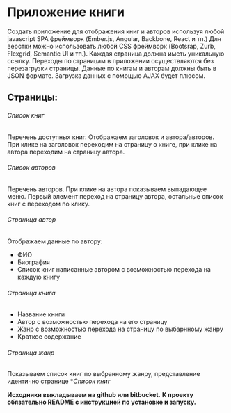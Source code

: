 Приложение книги
===

Создать приложение для отображения книг и авторов используя любой javascript SPA фреймворк (Ember.js, Angular, Backbone, React и тп.)  Для верстки можно использовать любой CSS фреймворк (Bootsrap, Zurb, Flexgrid, Semantic UI и тп.). Каждая страница должна иметь уникальную ссылку. Переходы по страницам в приложении осуществляются без перезагрузки страницы. Данные по книгам и авторам должны быть в JSON формате. Загрузка данных с помощью AJAX будет плюсом.
 
## Страницы:

###### Список книг
Перечень доступных книг. Отображаем заголовок и автора/авторов. При клике на заголовок переходим на страницу о книге, при клике на автора переходим на страницу автора.

###### Список авторов
Перечень авторов. При клике на автора показываем выпадающее меню. Первый элемент переход на страницу автора, остальные список книг с переходом по клику.

###### Страница автор
Отображаем данные по автору:
- ФИО
- Биография
- Список книг написанные автором с возможностью перехода на каждую книгу

###### Cтраница книга
- Название книги
- Автор с возможностью перехода на его страницу
- Жанр с возможностью перехода на страницу по выбарнному жанру
- Краткое содержание

###### Страница жанр
Показываем список книг по выбранному жанру, представление идентично странице **Список *книг**

**Исходники выкладываем на github или bitbucket.**
**К проекту обязательно README с инструкцией по установке и запуску.**